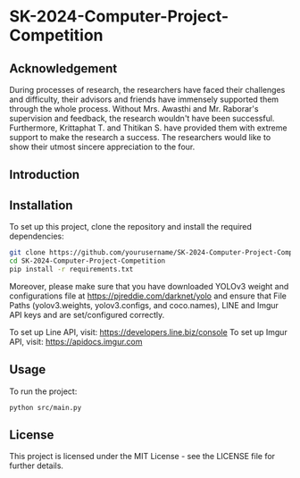 # SK-2024-Computer-Project-Competition

## Acknowledgement

During processes of research, the researchers have faced their challenges and difficulty, their advisors and friends have immensely supported them through the whole process. Without Mrs. Awasthi and Mr. Raborar's supervision and feedback, the research wouldn't have been successful. Furthermore, Krittaphat T. and Thitikan S. have provided them with extreme support to make the research a success. The researchers would like to show their utmost sincere appreciation to the four.

## Introduction


## Installation
To set up this project, clone the repository and install the required dependencies:

```bash
git clone https://github.com/yourusername/SK-2024-Computer-Project-Competition.git
cd SK-2024-Computer-Project-Competition
pip install -r requirements.txt
```

Moreover, please make sure that you have downloaded YOLOv3 weight and configurations file at https://pjreddie.com/darknet/yolo and ensure that File Paths (yolov3.weights, yolov3.configs, and coco.names), LINE and Imgur API keys and are set/configured correctly.

To set up Line API, visit: https://developers.line.biz/console
To set up Imgur API, visit: https://apidocs.imgur.com
## Usage
To run the project:
```
python src/main.py
```
## License

This project is licensed under the MIT License - see the LICENSE file for further details.
